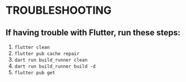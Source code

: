 # TROUBLESHOOTING

## If having trouble with Flutter, run these steps:

1. `flutter clean`
2. `flutter pub cache repair`
3. `dart run build_runner clean`
4. `dart run build_runner build -d`
5. `flutter pub get`
